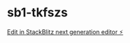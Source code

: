 # sb1-tkfszs

[Edit in StackBlitz next generation editor ⚡️](https://stackblitz.com/~/github.com/Niah-AI/sb1-tkfszs)